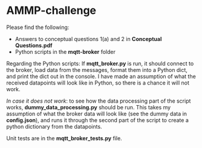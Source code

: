 # AMMP-challenge

Please find the following: 
  - Answers to conceptual questions 1(a) and 2 in **Conceptual Questions.pdf**
  - Python scripts in the **mqtt-broker** folder
  
Regarding the Python scripts:
If **mqtt_broker.py** is run, it should connect to the broker, load data from the messages, format them into a Python dict, and print the dict out in the console. I have made an assumption of what the received datapoints will look like in Python, so there is a chance it will not work. 

*In case it does not work*: to see how the data processing part of the script works, **dummy_data_processing.py** should be run. This takes my assumption of what the broker data will look like (see the dummy data in **config.json**), and runs it through the second part of the script to create a python dictionary from the datapoints. 

Unit tests are in the **mqtt_broker_tests.py** file. 
